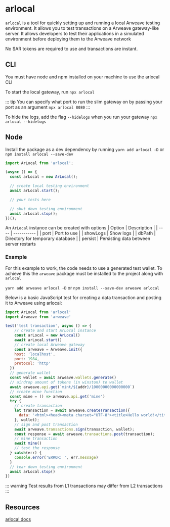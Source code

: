 # arlocal
`arlocal` is a tool for quickly setting up and running a local Arweave testing environment. It allows you to test transactions on a Arweave gateway-like server. It allows developers to test their applications in a simulated environment before deploying them to the Arweave network

No $AR tokens are required to use and transactions are instant.

## CLI
You must have node and npm installed on your machine to use the arlocal CLI

To start the local gateway, run `npx arlocal`

::: tip
You can specify what port to run the slim gateway on by passing your port as an argument
`npx arlocal 8080`
:::

To hide the logs, add the flag `--hidelogs` when you run your gateway
`npx arlocal --hidelogs`
## Node 
Install the package as a dev dependency by running
`yarn add arlocal -D` or `npm install arlocal --save-dev`

```js
import ArLocal from 'arlocal';

(async () => {
  const arLocal = new ArLocal();

  // create local testing environment
  await arLocal.start();

  // your tests here

  // shut down testing environment
  await arLocal.stop();
})();
```

An `ArLocal` instance can be created with options
| Option | Description |
| ---- | ----------- |
| port | Port to use |
| showLogs | Show logs |
| dbPath | Directory for temporary database  |
| persist | Persisting data between server restarts

### Example
For this example to work, the code needs to use a generated test wallet. To achieve this the `arweave` package must be installed to the project along with `arlocal`

`yarn add arweave arlocal -D` or `npm install --save-dev arweave arlocal`

Below is a basic JavaScript test for creating a data transaction and posting it to Arweave using arlocal:

```js
import ArLocal from 'arlocal'
import Arweave from 'arweave'

test('test transaction', async () => {
    // create and start ArLocal instance
    const arLocal = new ArLocal()
    await arLocal.start()
    // create local Arweave gateway
    const arweave = Arweave.init({
    host: 'localhost',
    port: 1984,
    protocol: 'http'
  })
  // generate wallet
  const wallet = await arweave.wallets.generate()
  // airdrop amount of tokens (in winston) to wallet
  await arweave.api.get(`mint/${addr}/10000000000000000`)
  // create mine function
  const mine = () => arweave.api.get('mine')
  try {
    // create transaction
    let transaction = await arweave.createTransaction({
      data: '<html><head><meta charset="UTF-8"><title>Hello world!</title></head><body></body></html>'
    }, wallet);
    // sign and post transaction
    await arweave.transactions.sign(transaction, wallet);
    const response = await arweave.transactions.post(transaction);
    // mine transaction
    await mine()
    // test the response
  } catch(err) {
    console.error('ERROR: ', err.message)
  }
  // tear down testing environment
  await arLocal.stop()
})
```

::: warning
Test results from L1 transactions may differ from L2 transactions
:::

## Resources
[arlocal docs](https://github.com/textury/arlocal)